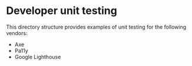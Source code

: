 # Developer unit testing

This directory structure provides examples of unit testing for the following vendors:
  * Axe
  * Pa11y
  * Google Lighthouse
  
